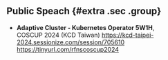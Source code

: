 ## Public Speach {#extra .sec .group}

- **Adaptive Cluster - Kubernetes Operator 5W1H**,  
  COSCUP 2024 (KCD Taiwan)
  https://kcd-taipei-2024.sessionize.com/session/705610
  https://tinyurl.com/rfnscoscup2024

